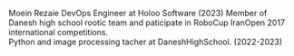 Moein Rezaie
DevOps Engineer at Holoo Software (2023)
Member of Danesh high school rootic team and paticipate in RoboCup IranOpen 2017 international competitions.<br />
Python and image processing tacher at DaneshHighSchool. (2022-2023) <br />



